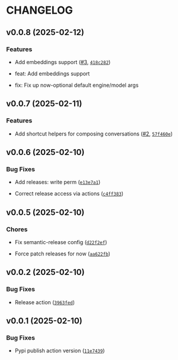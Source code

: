 # CHANGELOG


## v0.0.8 (2025-02-12)

### Features

- Add embeddings support ([#3](https://github.com/rmasters/completo/pull/3),
  [`418c282`](https://github.com/rmasters/completo/commit/418c282380598bc1c809f0da3015c0927be75f3c))

* feat: Add embeddings support

* fix: Fix up now-optional default engine/model args


## v0.0.7 (2025-02-11)

### Features

- Add shortcut helpers for composing conversations
  ([#2](https://github.com/rmasters/completo/pull/2),
  [`57f460e`](https://github.com/rmasters/completo/commit/57f460e893ed7eb18e69f3c96d4c29ffe86be1ce))


## v0.0.6 (2025-02-10)

### Bug Fixes

- Add releases: write perm
  ([`e13e7a1`](https://github.com/rmasters/completo/commit/e13e7a13071c6d0a20dfbc0875957c749f288dcd))

- Correct release access via actions
  ([`c4ff383`](https://github.com/rmasters/completo/commit/c4ff3830d117d20336fe2c56b2144a9b0d09c5a2))


## v0.0.5 (2025-02-10)

### Chores

- Fix semantic-release config
  ([`d22f2ef`](https://github.com/rmasters/completo/commit/d22f2efa0885444fcd192628c7349b9326a3f9d6))

- Force patch releases for now
  ([`aa622fb`](https://github.com/rmasters/completo/commit/aa622fb600aad47d1d42e2aaa1afc0183fb32b2e))


## v0.0.2 (2025-02-10)

### Bug Fixes

- Release action
  ([`3963fed`](https://github.com/rmasters/completo/commit/3963fed7dce2998277a168860a0a84824b2f3b93))


## v0.0.1 (2025-02-10)

### Bug Fixes

- Pypi publish action version
  ([`11e7439`](https://github.com/rmasters/completo/commit/11e743948a885d943658ffd4b019e92541c0a6f9))
